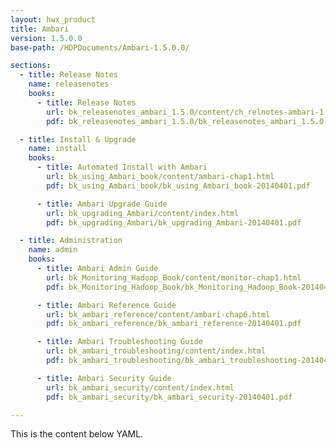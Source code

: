 ```yaml
---
layout: hwx_product
title: Ambari
version: 1.5.0.0
base-path: /HDPDocuments/Ambari-1.5.0.0/

sections:
  - title: Release Notes
    name: releasenotes
    books:
      - title: Release Notes
        url: bk_releasenotes_ambari_1.5.0/content/ch_relnotes-ambari-1.5.0.0.html
        pdf: bk_releasenotes_ambari_1.5.0/bk_releasenotes_ambari_1.5.0-20140401.pdf

  - title: Install & Upgrade
    name: install
    books:
      - title: Automated Install with Ambari
        url: bk_using_Ambari_book/content/ambari-chap1.html
        pdf: bk_using_Ambari_book/bk_using_Ambari_book-20140401.pdf

      - title: Ambari Upgrade Guide
        url: bk_upgrading_Ambari/content/index.html
        pdf: bk_upgrading_Ambari/bk_upgrading_Ambari-20140401.pdf

  - title: Administration
    name: admin
    books:
      - title: Ambari Admin Guide
        url: bk_Monitoring_Hadoop_Book/content/monitor-chap1.html
        pdf: bk_Monitoring_Hadoop_Book/bk_Monitoring_Hadoop_Book-20140401.pdf

      - title: Ambari Reference Guide
        url: bk_ambari_reference/content/ambari-chap6.html
        pdf: bk_ambari_reference/bk_ambari_reference-20140401.pdf

      - title: Ambari Troubleshooting Guide
        url: bk_ambari_troubleshooting/content/index.html
        pdf: bk_ambari_troubleshooting/bk_ambari_troubleshooting-20140401.pdf

      - title: Ambari Security Guide
        url: bk_ambari_security/content/index.html
        pdf: bk_ambari_security/bk_ambari_security-20140401.pdf

---
```


This is the content below YAML.
